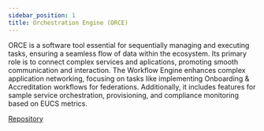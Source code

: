 ```yaml
---
sidebar_position: 1
title: Orchestration Engine (ORCE)
---
```


ORCE is a software tool essential for sequentially managing and executing tasks, ensuring a seamless flow of data within the ecosystem. Its primary role is to connect complex services and aplications, promoting smooth communication and interaction. The Workflow Engine enhances complex application networking, focusing on tasks like implementing Onboarding & Accreditation workflows for federations. Additionally, it includes features for sample service orchestration, provisioning, and compliance monitoring based on EUCS metrics.

<div class="mtp-3">
    <a href="https://github.com/eclipse-xfsc/org.eclipse.xfsc" target="_blank" class="primaryBtn">Repository</a>
</div>
